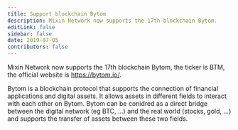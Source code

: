 ```yaml
---
title: Support blockchain Bytom
description: Mixin Network now supports the 17th blockchain Bytom.
editLink: false
sidebar: false
date: 2019-07-05
contributors: false
---
```


Mixin Network now supports the 17th blockchain Bytom, the ticker is BTM, the official website is https://bytom.io/.

Bytom is a blockchain protocol that supports the connection of financial applications and digital assets. It allows assets in different fields to interact with each other on Bytom. Bytom can be conidred as a direct bridge between the digital network (eg BTC, ...) and the real world (stocks, gold, ...) and supports the transfer of assets between these two fields.